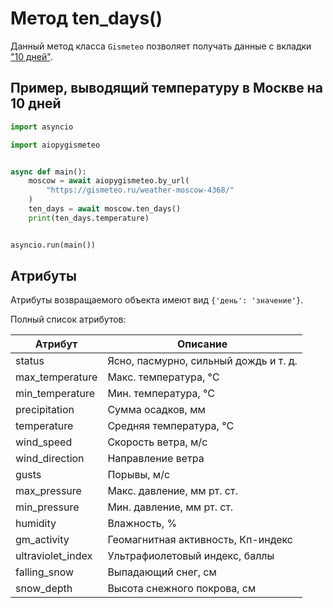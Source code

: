 # Метод ten_days()

Данный метод класса `Gismeteo` позволяет получать данные с вкладки ["10 дней"](https://gismeteo.ru/weather-moscow-4368/10-days/).

## Пример, выводящий температуру в Москве на 10 дней

```python
import asyncio

import aiopygismeteo


async def main():
    moscow = await aiopygismeteo.by_url(
        "https://gismeteo.ru/weather-moscow-4368/"
    )
    ten_days = await moscow.ten_days()
    print(ten_days.temperature)


asyncio.run(main())
```

## Атрибуты

Атрибуты возвращаемого объекта имеют вид `{'день': 'значение'}`.

Полный список атрибутов:

| Атрибут           | Описание                              |
| ----------------- | ------------------------------------- |
| status            | Ясно, пасмурно, сильный дождь и т. д. |
| max_temperature   | Макс. температура, °C                 |
| min_temperature   | Мин. температура, °C                  |
| precipitation     | Сумма осадков, мм                     |
| temperature       | Средняя температура, °C               |
| wind_speed        | Скорость ветра, м/с                   |
| wind_direction    | Направление ветра                     |
| gusts             | Порывы, м/с                           |
| max_pressure      | Макс. давление, мм рт. ст.            |
| min_pressure      | Мин. давление, мм рт. ст.             |
| humidity          | Влажность, %                          |
| gm_activity       | Геомагнитная активность, Кп-индекс    |
| ultraviolet_index | Ультрафиолетовый индекс, баллы        |
| falling_snow      | Выпадающий снег, см                   |
| snow_depth        | Высота снежного покрова, см           |
